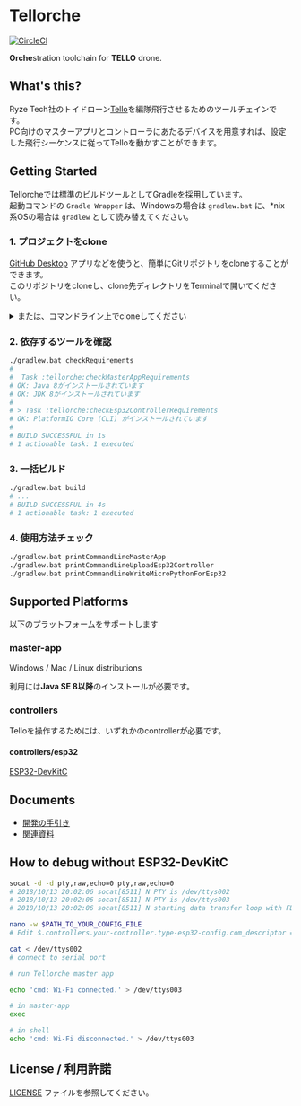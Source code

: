 # Tellorche

[![CircleCI](https://circleci.com/gh/S64/tellorche.svg?style=svg&circle-token=4ad500a05a550e4c8f15a1b015f109fc6a027f88)](https://circleci.com/gh/S64/tellorche)

**Orche**stration toolchain for **TELLO** drone.

## What's this?

Ryze Tech社のトイドローン[Tello](https://amzn.to/2yz09m5)を編隊飛行させるためのツールチェインです。  
PC向けのマスターアプリとコントローラにあたるデバイスを用意すれば、設定した飛行シーケンスに従ってTelloを動かすことができます。

## Getting Started

Tellorcheでは標準のビルドツールとしてGradleを採用しています。  
起動コマンドの `Gradle Wrapper` は、Windowsの場合は `gradlew.bat` に、\*nix系OSの場合は `gradlew` として読み替えてください。

### 1. プロジェクトをclone

[GitHub Desktop](https://desktop.github.com/) アプリなどを使うと、簡単にGitリポジトリをcloneすることができます。  
このリポジトリをcloneし、clone先ディレクトリをTerminalで開いてください。

<details>

<summary>または、コマンドライン上でcloneしてください</summary>

```sh
cd ~/Documents # プロジェクトを設置したいディレクトリ
git clone git@github.com:S64/tellorche.git
cd tellorche
```

</details>

### 2. 依存するツールを確認

```sh
./gradlew.bat checkRequirements
# 
#  Task :tellorche:checkMasterAppRequirements
# OK: Java 8がインストールされています
# OK: JDK 8がインストールされています
# 
# > Task :tellorche:checkEsp32ControllerRequirements
# OK: PlatformIO Core (CLI) がインストールされています
# 
# BUILD SUCCESSFUL in 1s
# 1 actionable task: 1 executed
```

### 3. 一括ビルド

```sh
./gradlew.bat build
# ...
# BUILD SUCCESSFUL in 4s
# 1 actionable task: 1 executed
```

### 4. 使用方法チェック

```sh
./gradlew.bat printCommandLineMasterApp
./gradlew.bat printCommandLineUploadEsp32Controller
./gradlew.bat printCommandLineWriteMicroPythonForEsp32
```

## Supported Platforms

以下のプラットフォームをサポートします

### master-app

Windows / Mac / Linux distributions

利用には**Java SE 8以降**のインストールが必要です。

### controllers

Telloを操作するためには、いずれかのcontrollerが必要です。

#### controllers/esp32

[ESP32-DevKitC](https://amzn.to/2OZk3B0)

## Documents

- [開発の手引き](docs/development-tutorial.md)
- [関連資料](docs/useful-docs.md)

## How to debug **without ESP32-DevKitC**

```sh
socat -d -d pty,raw,echo=0 pty,raw,echo=0
# 2018/10/13 20:02:06 socat[8511] N PTY is /dev/ttys002
# 2018/10/13 20:02:06 socat[8511] N PTY is /dev/ttys003
# 2018/10/13 20:02:06 socat[8511] N starting data transfer loop with FDs [5,5] and [7,7]

nano -w $PATH_TO_YOUR_CONFIG_FILE
# Edit $.controllers.your-controller.type-esp32-config.com_descriptor = ${socat tty (e.g. /dev/ttys002)}

cat < /dev/ttys002
# connect to serial port

# run Tellorche master app

echo 'cmd: Wi-Fi connected.' > /dev/ttys003

# in master-app
exec

# in shell
echo 'cmd: Wi-Fi disconnected.' > /dev/ttys003
```

## License / 利用許諾

[LICENSE](./LICENSE) ファイルを参照してください。
